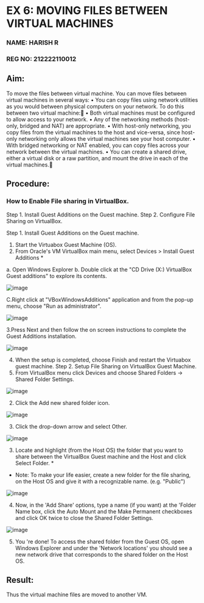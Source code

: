 # EX 6: MOVING FILES BETWEEN VIRTUAL MACHINES
### NAME: HARISH R
### REG NO: 212222110012
## Aim:
To move the files between virtual machine.
 You can move files between virtual machines in several ways:
•	You can copy files using network utilities as you would between physical computers on your network. To do this between two virtual machine:
•	Both virtual machines must be configured to allow access to your network.
•	Any of the networking methods (host-only, bridged and NAT) are appropriate. 
•	With host-only networking, you copy files from the virtual machines to the host and vice-versa, since host-only networking only allows the virtual machines see your host computer.
•	With bridged networking or NAT enabled, you can copy files across your network between the virtual machines.
•	You can create a shared drive, either a virtual disk or a raw partition, and mount the drive in each of the virtual machines.
## Procedure:
### How to Enable File sharing in VirtualBox. 
Step 1. Install Guest Additions on the Guest machine. 
Step 2. Configure File Sharing on VirtualBox. 
 
Step 1. Install Guest Additions on the Guest machine. 
1. Start the Virtuabox Guest Machine (OS). 
2. From Oracle's VM VirtualBox main menu, select Devices > Install Guest Additions *

a. Open Windows Explorer
b. Double click at the "CD Drive (X:) VirtualBox Guest additions" to explore its contents.
		  
![image](https://github.com/user-attachments/assets/d3dbb341-38c1-4f3e-92f7-0cfe1084e679)

C.Right click at "VBoxWindowsAdditions" application and from the pop-up menu, choose "Run as administrator".
 
![image](https://github.com/user-attachments/assets/35be1b73-df5c-445e-bb24-94d71f7898e4)

3.Press Next and then follow the on screen instructions to complete the Guest Additions installation.
	 
![image](https://github.com/user-attachments/assets/066c93ef-f2fa-40e8-a8f2-041ca2758db1)

4. When the setup is completed, choose Finish and restart the Virtuabox guest machine.
Step 2. Setup File Sharing on VirtualBox Guest Machine.
1. From VirtualBox menu click Devices and choose Shared Folders -> Shared Folder Settings.

![image](https://github.com/user-attachments/assets/c58d8e37-8a75-47ad-bdc8-800ff55b2ccf)

2. Click the Add new shared folder icon.
 
![image](https://github.com/user-attachments/assets/b7cb3277-4fce-4267-8916-04f94a41a2f8)

3. Click the drop-down arrow and select Other.
 
![image](https://github.com/user-attachments/assets/50268dcf-8b14-4592-9a69-439b0639db43)

3. Locate and highlight (from the Host OS) the folder that you want to share between the VirtualBox Guest machine and the Host and click Select Folder. *
* Note: To make your life easier, create a new folder for the file sharing, on the Host OS and give it with a recognizable name. (e.g. "Public")
 
![image](https://github.com/user-attachments/assets/076d8f8f-93cc-478e-902b-8d3d0b1474e6)

4. Now, in the 'Add Share' options, type a name (if you want) at the 'Folder Name box, click the Auto Mount and the Make Permanent checkboxes and click OK twice to close the Shared Folder Settings.
 
![image](https://github.com/user-attachments/assets/3f2c7dc1-5781-43e3-8e36-4e0706d603e0)

5. You 're done! To access the shared folder from the Guest OS, open Windows Explorer and under the 'Network locations' you should see a new network drive that corresponds to the shared folder on the Host OS.

## Result:

Thus the virtual machine files are moved to another VM.
